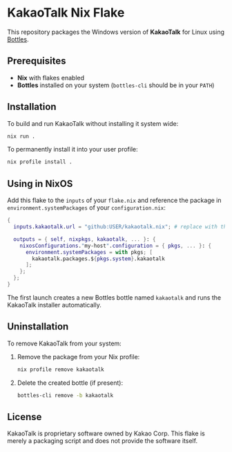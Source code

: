 # KakaoTalk Nix Flake

This repository packages the Windows version of **KakaoTalk** for Linux using [Bottles](https://usebottles.com/).

## Prerequisites
- **Nix** with flakes enabled
- **Bottles** installed on your system (`bottles-cli` should be in your `PATH`)

## Installation

To build and run KakaoTalk without installing it system wide:

```bash
nix run .
```

To permanently install it into your user profile:

```bash
nix profile install .
```

## Using in NixOS

Add this flake to the `inputs` of your `flake.nix` and reference the package in `environment.systemPackages` of your `configuration.nix`:

```nix
{
  inputs.kakaotalk.url = "github:USER/kakaotalk.nix"; # replace with the repo location

  outputs = { self, nixpkgs, kakaotalk, ... }: {
    nixosConfigurations."my-host".configuration = { pkgs, ... }: {
      environment.systemPackages = with pkgs; [
        kakaotalk.packages.${pkgs.system}.kakaotalk
      ];
    };
  };
}
```

The first launch creates a new Bottles bottle named `kakaotalk` and runs the KakaoTalk installer automatically.

## Uninstallation

To remove KakaoTalk from your system:

1. Remove the package from your Nix profile:

   ```bash
   nix profile remove kakaotalk
   ```

2. Delete the created bottle (if present):

   ```bash
   bottles-cli remove -b kakaotalk
   ```

## License

KakaoTalk is proprietary software owned by Kakao Corp. This flake is merely a packaging script and does not provide the software itself.
